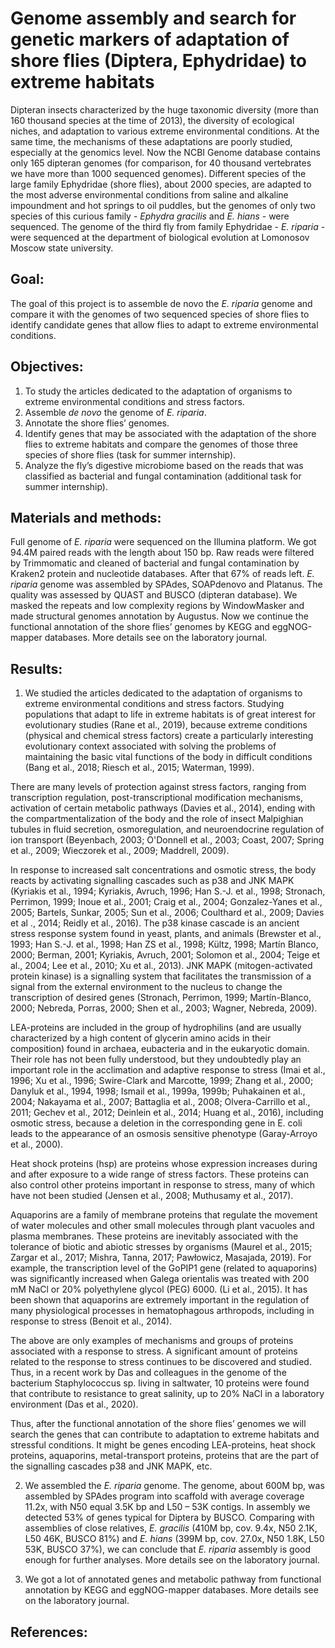 # Genome assembly and search for genetic markers of adaptation of shore flies (Diptera, Ephydridae) to extreme habitats
Dipteran insects characterized by the huge taxonomic diversity (more than 160 thousand species at the time of 2013), the diversity of ecological niches, and adaptation to various extreme environmental conditions. At the same time, the mechanisms of these adaptations are poorly studied, especially at the genomics level. Now the NCBI Genome database contains only 165 dipteran genomes (for comparison, for 40 thousand vertebrates we have more than 1000 sequenced genomes). Different species of the large family Ephydridae (shore flies), about 2000 species, are adapted to the most adverse environmental conditions from saline and alkaline impoundment and hot springs to oil puddles, but the genomes of only two species of this curious family - *Ephydra gracilis* and *E. hians* - were sequenced. The genome of the third fly from family Ephydridae - *E. riparia* - were sequenced at the department of biological evolution at Lomonosov Moscow state university.


## Goal:
The goal of this project is to assemble de novo the *E. riparia* genome and compare it with the genomes of two sequenced species of shore flies to identify candidate genes that allow flies to adapt to extreme environmental conditions.


## Objectives:
1. To study the articles dedicated to the adaptation of organisms to extreme environmental conditions and stress factors.
2. Assemble *de novo* the genome of *E. riparia*.
3. Annotate the shore flies’ genomes.
4. Identify genes that may be associated with the adaptation of the shore flies to extreme habitats and compare the genomes of those three species of shore flies (task for summer internship).
5. Analyze the fly’s digestive microbiome based on the reads that was classified as bacterial and fungal contamination (additional task for summer internship).


## Materials and methods:
Full genome of *E. riparia* were sequenced on the Illumina platform. We got 94.4M paired reads with the length about 150 bp.
Raw reads were filtered by Trimmomatic and cleaned of bacterial and fungal contamination by Kraken2 protein and nucleotide databases. After that 67% of reads left. 
*E. riparia* genome was assembled by SPAdes, SOAPdenovo and Platanus. The quality was assessed by QUAST and BUSCO (dipteran database).
We masked the repeats and low complexity regions by WindowMasker and made structural genomes annotation by Augustus.
Now we continue the functional annotation of the shore flies’ genomes by KEGG and eggNOG-mapper databases. More details see on the laboratory journal.


## Results:
1. We studied the articles dedicated to the adaptation of organisms to extreme environmental conditions and stress factors. Studying populations that adapt to life in extreme habitats is of great interest for evolutionary studies (Rane et al., 2019), because extreme conditions (physical and chemical stress factors) create a particularly interesting evolutionary context associated with solving the problems of maintaining the basic vital functions of the body in difficult conditions (Bang et al., 2018; Riesch et al., 2015; Waterman, 1999).

There are many levels of protection against stress factors, ranging from transcription regulation, post-transcriptional modification mechanisms, activation of certain metabolic pathways (Davies et al., 2014), ending with the compartmentalization of the body and the role of insect Malpighian tubules in fluid secretion, osmoregulation, and neuroendocrine regulation of ion transport (Beyenbach, 2003; O'Donnell et al., 2003; Coast, 2007; Spring et al., 2009; Wieczorek et al., 2009; Maddrell, 2009).

In response to increased salt concentrations and osmotic stress, the body reacts by activating signalling cascades such as p38 and JNK MAPK (Kyriakis et al., 1994; Kyriakis, Avruch, 1996; Han S.-J. et al., 1998; Stronach, Perrimon, 1999; Inoue et al., 2001; Craig et al., 2004; Gonzalez-Yanes et al., 2005; Bartels, Sunkar, 2005; Sun et al., 2006; Coulthard et al., 2009; Davies et al ., 2014; Reidly et al., 2016). The p38 kinase cascade is an ancient stress response system found in yeast, plants, and animals (Brewster et al., 1993; Han S.-J. et al., 1998; Han ZS et al., 1998; Kültz, 1998; Martín Blanco, 2000; Berman, 2001; Kyriakis, Avruch, 2001; Solomon et al., 2004; Teige et al., 2004; Lee et al., 2010; Xu et al., 2013). JNK MAPK (mitogen-activated protein kinase) is a signalling system that facilitates the transmission of a signal from the external environment to the nucleus to change the transcription of desired genes (Stronach, Perrimon, 1999; Martín-Blanco, 2000; Nebreda, Porras, 2000; Shen et al., 2003; Wagner, Nebreda, 2009).

LEA-proteins are included in the group of hydrophilins (and are usually characterized by a high content of glycerin amino acids in their composition) found in archaea, eubacteria and in the eukaryotic domain. Their role has not been fully understood, but they undoubtedly play an important role in the acclimation and adaptive response to stress (Imai et al., 1996; Xu et al., 1996; Swire-Clark and Marcotte, 1999; Zhang et al., 2000; Danyluk et al., 1994, 1998; Ismail et al., 1999a, 1999b; Puhakainen et al., 2004; Nakayama et al., 2007; Battaglia et al., 2008; Olvera-Carrillo et al., 2011; Gechev et al., 2012; Deinlein et al., 2014; Huang et al., 2016), including osmotic stress, because a deletion in the corresponding gene in E. coli leads to the appearance of an osmosis sensitive phenotype (Garay-Arroyo et al., 2000).

Heat shock proteins (hsp) are proteins whose expression increases during and after exposure to a wide range of stress factors. These proteins can also control other proteins important in response to stress, many of which have not been studied (Jensen et al., 2008; Muthusamy et al., 2017).

Aquaporins are a family of membrane proteins that regulate the movement of water molecules and other small molecules through plant vacuoles and plasma membranes. These proteins are inevitably associated with the tolerance of biotic and abiotic stresses by organisms (Maurel et al., 2015; Zargar et al., 2017; Mishra, Tanna, 2017; Pawłowicz, Masajada, 2019). For example, the transcription level of the GoPIP1 gene (related to aquaporins) was significantly increased when Galega orientalis was treated with 200 mM NaCl or 20% polyethylene glycol (PEG) 6000. (Li et al., 2015). It has been shown that aquaporins are extremely important in the regulation of many physiological processes in hematophagous arthropods, including in response to stress (Benoit et al., 2014).

The above are only examples of mechanisms and groups of proteins associated with a response to stress. A significant amount of proteins related to the response to stress continues to be discovered and studied. Thus, in a recent work by Das and colleagues in the genome of the bacterium Staphylococcus sp. living in saltwater, 10 proteins were found that contribute to resistance to great salinity, up to 20% NaCl in a laboratory environment (Das et al., 2020).

Thus, after the functional annotation of the shore flies’ genomes we will search the genes that can contribute to adaptation to extreme habitats and stressful conditions. It might be genes encoding LEA-proteins, heat shock proteins, aquaporins, metal-transport proteins, proteins that are the part of the signalling cascades p38 and JNK MAPK, etc.

2. We assembled the *E. riparia* genome. The genome, about 600M bp, was assembled by SPAdes program into scaffold with average coverage 11.2x, with N50 equal 3.5K bp and L50 – 53K contigs. In assembly we detected 53% of genes typical for Diptera by BUSCO. Comparing with assemblies of close relatives, *E. gracilis* (410M bp, cov. 9.4x, N50 2.1K, L50 46K, BUSCO 81%) and *E. hians* (399M bp, cov. 27.0x, N50 1.8K, L50 53K, BUSCO 37%), we can conclude that *E. riparia* assembly is good enough for further analyses. More details see on the laboratory journal.

3. We got a lot of annotated genes and metabolic pathway from functional annotation by KEGG and eggNOG-mapper databases. More details see on the laboratory journal.


## References:


